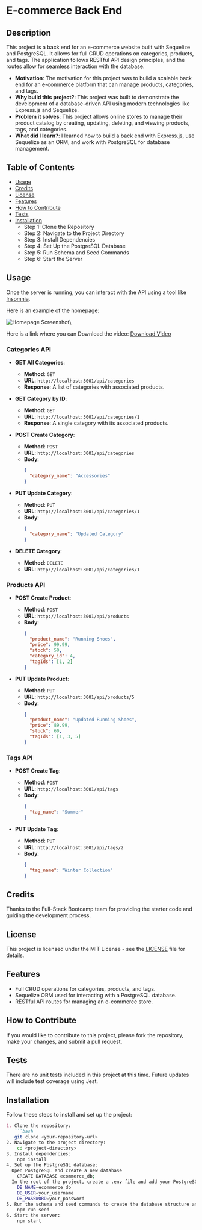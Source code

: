 # E-commerce Back End

## Description

This project is a back end for an e-commerce website built with Sequelize and PostgreSQL. It allows for full CRUD operations on categories, products, and tags. The application follows RESTful API design principles, and the routes allow for seamless interaction with the database. 

- **Motivation**: The motivation for this project was to build a scalable back end for an e-commerce platform that can manage products, categories, and tags.
- **Why build this project?**: This project was built to demonstrate the development of a database-driven API using modern technologies like Express.js and Sequelize. 
- **Problem it solves**: This project allows online stores to manage their product catalog by creating, updating, deleting, and viewing products, tags, and categories.
- **What did I learn?**: I learned how to build a back end with Express.js, use Sequelize as an ORM, and work with PostgreSQL for database management.

## Table of Contents

- [Usage](#usage)
- [Credits](#credits)
- [License](#license)
- [Features](#features)
- [How to Contribute](#how-to-contribute)
- [Tests](#tests)
- [Installation](#installation)
  - Step 1: Clone the Repository
  - Step 2: Navigate to the Project Directory
  - Step 3: Install Dependencies
  - Step 4: Set Up the PostgreSQL Database
  - Step 5: Run Schema and Seed Commands
  - Step 6: Start the Server


## Usage

Once the server is running, you can interact with the API using a tool like [Insomnia](https://insomnia.rest/).

Here is an example of the homepage:

![Homepage Screenshot](/assets/images/VIDEOGIF.gif)\

Here is a link where you can Download the video: 
[Download Video](assets/images/video.mp4)


### Categories API

- **GET All Categories**: 
  - **Method**: `GET`
  - **URL**: `http://localhost:3001/api/categories`
  - **Response**: A list of categories with associated products.

- **GET Category by ID**: 
  - **Method**: `GET`
  - **URL**: `http://localhost:3001/api/categories/1`
  - **Response**: A single category with its associated products.

- **POST Create Category**: 
  - **Method**: `POST`
  - **URL**: `http://localhost:3001/api/categories`
  - **Body**:
    ```json
    {
      "category_name": "Accessories"
    }
    ```

- **PUT Update Category**:
  - **Method**: `PUT`
  - **URL**: `http://localhost:3001/api/categories/1`
  - **Body**:
    ```json
    {
      "category_name": "Updated Category"
    }
    ```

- **DELETE Category**:
  - **Method**: `DELETE`
  - **URL**: `http://localhost:3001/api/categories/1`

### Products API

- **POST Create Product**: 
  - **Method**: `POST`
  - **URL**: `http://localhost:3001/api/products`
  - **Body**:
    ```json
    {
      "product_name": "Running Shoes",
      "price": 99.99,
      "stock": 50,
      "category_id": 4,
      "tagIds": [1, 2]
    }
    ```

- **PUT Update Product**:
  - **Method**: `PUT`
  - **URL**: `http://localhost:3001/api/products/5`
  - **Body**:
    ```json
    {
      "product_name": "Updated Running Shoes",
      "price": 89.99,
      "stock": 60,
      "tagIds": [1, 3, 5]
    }
    ```

### Tags API

- **POST Create Tag**: 
  - **Method**: `POST`
  - **URL**: `http://localhost:3001/api/tags`
  - **Body**:
    ```json
    {
      "tag_name": "Summer"
    }
    ```

- **PUT Update Tag**:
  - **Method**: `PUT`
  - **URL**: `http://localhost:3001/api/tags/2`
  - **Body**:
    ```json
    {
      "tag_name": "Winter Collection"
    }
    ```

## Credits

Thanks to the Full-Stack Bootcamp team for providing the starter code and guiding the development process.

## License

This project is licensed under the MIT License - see the [LICENSE](LICENSE) file for details.

## Features

- Full CRUD operations for categories, products, and tags.
- Sequelize ORM used for interacting with a PostgreSQL database.
- RESTful API routes for managing an e-commerce store.

## How to Contribute

If you would like to contribute to this project, please fork the repository, make your changes, and submit a pull request.

## Tests

There are no unit tests included in this project at this time. Future updates will include test coverage using Jest.



## Installation

Follow these steps to install and set up the project:

```md
1. Clone the repository:
   ```bash
   git clone <your-repository-url>
2. Navigate to the project directory:
    cd <project-directory>
3. Install dependencies:
    npm install
4. Set up the PostgreSQL database:
  Open PostgreSQL and create a new database
    CREATE DATABASE ecommerce_db;
  In the root of the project, create a .env file and add your PostgreSQL credentials:
    DB_NAME=ecommerce_db
    DB_USER=your_username
    DB_PASSWORD=your_password
5. Run the schema and seed commands to create the database structure and populate it with sample data:
    npm run seed
6. Start the server:
    npm start




